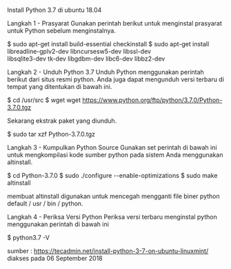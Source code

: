 Install Python 3.7 di ubuntu 18.04

Langkah 1 - Prasyarat
Gunakan perintah berikut untuk menginstal prasyarat untuk Python sebelum menginstalnya.

$ sudo apt-get install build-essential checkinstall
$ sudo apt-get install libreadline-gplv2-dev libncursesw5-dev libssl-dev \
    libsqlite3-dev tk-dev libgdbm-dev libc6-dev libbz2-dev

Langkah 2 - Unduh Python 3.7
Unduh Python menggunakan perintah berikut dari situs resmi python. Anda juga dapat mengunduh versi terbaru di tempat yang ditentukan di bawah ini.

$ cd /usr/src
$ wget wget https://www.python.org/ftp/python/3.7.0/Python-3.7.0.tgz

Sekarang ekstrak paket yang diunduh.

$ sudo tar xzf Python-3.7.0.tgz

Langkah 3 - Kumpulkan Python Source
Gunakan set perintah di bawah ini untuk mengkompilasi kode sumber python pada sistem Anda menggunakan altinstall.

$ cd Python-3.7.0
$ sudo ./configure --enable-optimizations
$ sudo make altinstall

membuat altinstall digunakan untuk mencegah mengganti file biner python default / usr / bin / python.

Langkah 4 - Periksa Versi Python
Periksa versi terbaru menginstal python menggunakan perintah di bawah ini

$ python3.7 -V

sumber : https://tecadmin.net/install-python-3-7-on-ubuntu-linuxmint/
diakses pada 06 September 2018
